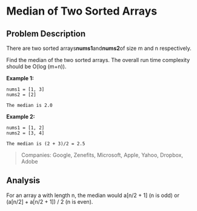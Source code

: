 # Median of Two Sorted Arrays

## Problem Description

There are two sorted arrays**nums1**and**nums2**of size m and n respectively.

Find the median of the two sorted arrays. The overall run time complexity should be O\(log \(m+n\)\).

**Example 1:**

```
nums1 = [1, 3]
nums2 = [2]

The median is 2.0
```

**Example 2:**

```
nums1 = [1, 2]
nums2 = [3, 4]

The median is (2 + 3)/2 = 2.5
```

> Companies: Google, Zenefits, Microsoft, Apple, Yahoo, Dropbox, Adobe

## Analysis

For an array a with length n, the median would a\[n/2 + 1\] \(n is odd\) or \(a\[n/2\] + a\[n/2 + 1\]\) / 2 \(n is even\).



